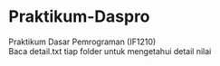 # Praktikum-Daspro
Praktikum Dasar Pemrograman (IF1210) 
</br>
Baca detail.txt tiap folder untuk mengetahui detail nilai
